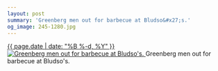 ```yaml
---
layout: post
summary: 'Greenberg men out for barbecue at Bludso&#x27;s.'
og_image: 245-1280.jpg
---
```


<p>
 <time>
  <a href="/245">
   {{ page.date | date: "%B %-d, %Y" }}
  </a>
 </time>
 <a href="/245">
  <img alt="Greenberg men out for barbecue at Bludso's." data-taken="12/4/2013" sizes="(min-width: 700px) 50vw, calc(100vw - 2rem)" src="{{ site.assets_url }}/245-640.jpg" srcset="{{ site.assets_url }}/245-1280.jpg 1280w, {{ site.assets_url }}/245-960.jpg 960w, {{ site.assets_url }}/245-640.jpg 640w, {{ site.assets_url }}/245-320.jpg 320w"/>
 </a>
 <span>
  Greenberg men out for barbecue at Bludso's.
 </span>
</p>
